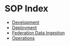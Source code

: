 # SOP Index

- [Development](development.md)
- [Deployment](deployment.md)
- [Federation Data Ingestion](data-ingestion.md)
- [Operations](operations.md)
